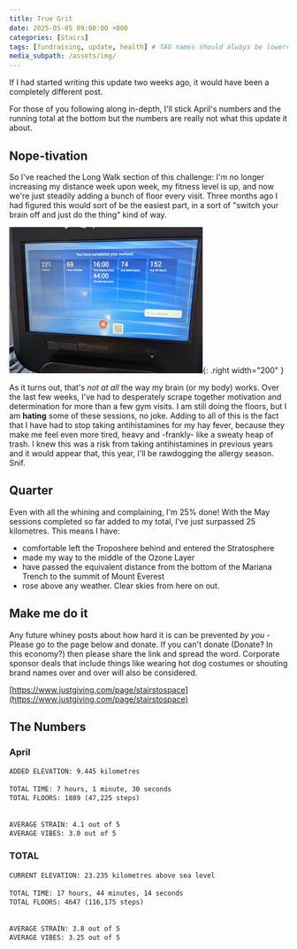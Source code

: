 ```yaml
---
title: True Grit
date: 2025-05-05 09:00:00 +000
categories: [Stairs]
tags: [fundraising, update, health] # TAG names should always be lowercase
media_subpath: /assets/img/
---
```


If I had started writing this update two weeks ago, it would have been a completely different post. 

For those of you following along in-depth, I'll stick April's numbers and the running total at the bottom but the numbers are really not what this update it about.

## Nope-tivation

So I've reached the Long Walk section of this challenge: I'm no longer increasing my distance week upon week, my fitness level is up, and now we're just steadily adding a bunch of floor every visit. Three months ago I had figured this would sort of be the easiest part, in a sort of "switch your brain off and just do the thing" kind of way.

![Oof](/assets/img/AprilFloors.jpeg ){: .right width="200"  } 

As it turns out, that's *not at all* the way my brain (or my body) works. Over the last few weeks, I've had to desperately scrape together motivation and determination for more than a few gym visits. I am still doing the floors, but I am **hating** some of these sessions, no joke. Adding to all of this is the fact that I have had to stop taking antihistamines for my hay fever, because they make me feel even more tired, heavy and -frankly- like a sweaty heap of trash.
I knew this was a risk from taking antihistamines in previous years and it would appear that, this year,  I'll be rawdogging the allergy season. Snif.

## Quarter
Even with all the whining and complaining, I'm 25% done! With the May sessions completed so far added to my total, I've just surpassed 25 kilometres. This means I have:
- comfortable left the Troposhere behind and entered the Stratosphere
- made my way to the middle of the Ozone Layer
- have passed the equivalent distance from the bottom of the Mariana Trench to the summit of Mount Everest
- rose above any weather. Clear skies from here on out.

## Make me do it

Any future whiney posts about how hard it is can be prevented *by you* - Please go to the page below and donate. If you can't donate (Donate? In this economy?) then please share the link and spread the word. Corporate sponsor deals that include things like wearing hot dog costumes or shouting brand names over and over will also be considered.

[https://www.justgiving.com/page/stairstospace](https://www.justgiving.com/page/stairstospace)


## The Numbers
### April
```
ADDED ELEVATION: 9.445 kilometres

TOTAL TIME: 7 hours, 1 minute, 30 seconds
TOTAL FLOORS: 1889 (47,225 steps)


AVERAGE STRAIN: 4.1 out of 5
AVERAGE VIBES: 3.0 out of 5

```
### TOTAL
```
CURRENT ELEVATION: 23.235 kilometres above sea level

TOTAL TIME: 17 hours, 44 minutes, 14 seconds
TOTAL FLOORS: 4647 (116,175 steps)


AVERAGE STRAIN: 3.8 out of 5
AVERAGE VIBES: 3.25 out of 5

```

